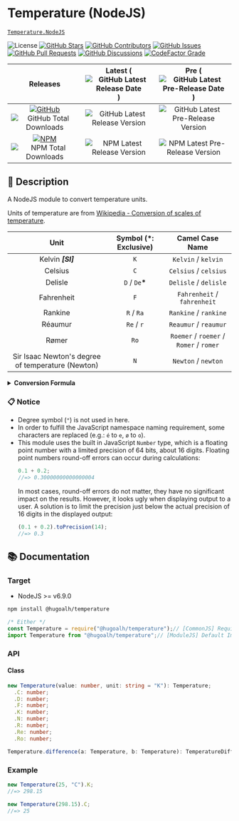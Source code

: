 # Temperature (NodeJS)

[`Temperature.NodeJS`](https://github.com/hugoalh-studio/temperature-nodejs)

![License](https://img.shields.io/static/v1?label=License&message=MIT&style=flat-square "License")
[![GitHub Stars](https://img.shields.io/github/stars/hugoalh-studio/temperature-nodejs?label=Stars&logo=github&logoColor=ffffff&style=flat-square "GitHub Stars")](https://github.com/hugoalh-studio/temperature-nodejs/stargazers)
[![GitHub Contributors](https://img.shields.io/github/contributors/hugoalh-studio/temperature-nodejs?label=Contributors&logo=github&logoColor=ffffff&style=flat-square "GitHub Contributors")](https://github.com/hugoalh-studio/temperature-nodejs/graphs/contributors)
[![GitHub Issues](https://img.shields.io/github/issues-raw/hugoalh-studio/temperature-nodejs?label=Issues&logo=github&logoColor=ffffff&style=flat-square "GitHub Issues")](https://github.com/hugoalh-studio/temperature-nodejs/issues)
[![GitHub Pull Requests](https://img.shields.io/github/issues-pr-raw/hugoalh-studio/temperature-nodejs?label=Pull%20Requests&logo=github&logoColor=ffffff&style=flat-square "GitHub Pull Requests")](https://github.com/hugoalh-studio/temperature-nodejs/pulls)
[![GitHub Discussions](https://img.shields.io/github/discussions/hugoalh-studio/temperature-nodejs?label=Discussions&logo=github&logoColor=ffffff&style=flat-square "GitHub Discussions")](https://github.com/hugoalh-studio/temperature-nodejs/discussions)
[![CodeFactor Grade](https://img.shields.io/codefactor/grade/github/hugoalh-studio/temperature-nodejs?label=Grade&logo=codefactor&logoColor=ffffff&style=flat-square "CodeFactor Grade")](https://www.codefactor.io/repository/github/hugoalh-studio/temperature-nodejs)

| **Releases** | **Latest** (![GitHub Latest Release Date](https://img.shields.io/github/release-date/hugoalh-studio/temperature-nodejs?label=&style=flat-square "GitHub Latest Release Date")) | **Pre** (![GitHub Latest Pre-Release Date](https://img.shields.io/github/release-date-pre/hugoalh-studio/temperature-nodejs?label=&style=flat-square "GitHub Latest Pre-Release Date")) |
|:-:|:-:|:-:|
| [![GitHub](https://img.shields.io/badge/GitHub-181717?logo=github&logoColor=ffffff&style=flat-square "GitHub")](https://github.com/hugoalh-studio/temperature-nodejs/releases) ![GitHub Total Downloads](https://img.shields.io/github/downloads/hugoalh-studio/temperature-nodejs/total?label=&style=flat-square "GitHub Total Downloads") | ![GitHub Latest Release Version](https://img.shields.io/github/release/hugoalh-studio/temperature-nodejs?sort=semver&label=&style=flat-square "GitHub Latest Release Version") | ![GitHub Latest Pre-Release Version](https://img.shields.io/github/release/hugoalh-studio/temperature-nodejs?include_prereleases&sort=semver&label=&style=flat-square "GitHub Latest Pre-Release Version") |
| [![NPM](https://img.shields.io/badge/NPM-CB3837?logo=npm&logoColor=ffffff&style=flat-square "NPM")](https://www.npmjs.com/package/@hugoalh/temperature) ![NPM Total Downloads](https://img.shields.io/npm/dt/@hugoalh/temperature?label=&style=flat-square "NPM Total Downloads") | ![NPM Latest Release Version](https://img.shields.io/npm/v/@hugoalh/temperature/latest?label=&style=flat-square "NPM Latest Release Version") | ![NPM Latest Pre-Release Version](https://img.shields.io/npm/v/@hugoalh/temperature/pre?label=&style=flat-square "NPM Latest Pre-Release Version") |

## 📝 Description

A NodeJS module to convert temperature units.

Units of temperature are from [Wikipedia - Conversion of scales of temperature](https://en.wikipedia.org/wiki/Conversion_of_scales_of_temperature).

| **Unit** | **Symbol (\*: Exclusive)** | **Camel Case Name** |
|:-:|:-:|:-:|
| Kelvin ***\[SI\]*** | `K` | `Kelvin` / `kelvin` |
| Celsius | `C` | `Celsius` / `celsius` |
| Delisle | `D` / `De`**\*** | `Delisle` / `delisle` |
| Fahrenheit | `F` | `Fahrenheit` / `fahrenheit` |
| Rankine | `R` / `Ra` | `Rankine` / `rankine` |
| Réaumur | `Re` / `r` | `Reaumur` / `reaumur` |
| Rømer | `Ro` | `Roemer` / `roemer` / `Romer` / `romer` |
| Sir Isaac Newton's degree of temperature (Newton) | `N` | `Newton` / `newton` |

<details>
<summary><b>Conversion Formula</b></summary>

| **Unit** | **To SI Unit** | **From SI Unit** |
|:-:|:--|:--|
| Kelvin ***\[SI\]*** |  |  |
| Celsius | $T_{K} = T_{C} + 273.15$ | $T_{C} = T_{K} - 273.15$ |
| Delisle | $T_{K} = 373.15 - T_{D} \div 1.5$ | $T_{D} = \left( 373.15 - T_{K} \right) \times 1.5$ |
| Fahrenheit | $T_{K} = \left( T_{F} + 459.67 \right) \div 1.8$ | $T_{F} = T_{K} \times 1.8 - 459.67$ |
| Rankine | $T_{K} = T_{R} \div 1.8$ | $T_{R} = T_{K} \times 1.8$ |
| Réaumur | $T_{K} = T_{Re} \times 1.25 + 273.15$ | $T_{Re} = \left( T_{K} - 273.15 \right) \times 0.8$ |
| Rømer | $T_{K} = \left( T_{Ro} - 7.5 \right) \div 0.525 + 273.15$ | $T_{Ro} = \left( T_{K} - 273.15 \right) \times 0.525 + 7.5$ |
| Sir Isaac Newton's degree of temperature (Newton) | $T_{K} = T_{N} \div 0.33 + 273.15$ | $T_{N} = \left( T_{K} - 273.15 \right) \times 0.33$ |

</details>

### 📋 Notice

- Degree symbol (`°`) is not used in here.
- In order to fulfill the JavaScript namespace naming requirement, some characters are replaced (e.g.: `é` to `e`, `ø` to `o`).
- This module uses the built in JavaScript `Number` type, which is a floating point number with a limited precision of 64 bits, about 16 digits. Floating point numbers round-off errors can occur during calculations:
  ```js
  0.1 + 0.2;
  //=> 0.30000000000000004
  ```
  In most cases, round-off errors do not matter, they have no significant impact on the results. However, it looks ugly when displaying output to a user. A solution is to limit the precision just below the actual precision of 16 digits in the displayed output:
  ```js
  (0.1 + 0.2).toPrecision(14);
  //=> 0.3
  ```

## 📚 Documentation

### Target

- NodeJS >= v6.9.0

```sh
npm install @hugoalh/temperature
```

```js
/* Either */
const Temperature = require("@hugoalh/temperature");// [CommonJS] Require
import Temperature from "@hugoalh/temperature";// [ModuleJS] Default Import
```

### API

#### Class

```ts
new Temperature(value: number, unit: string = "K"): Temperature;
  .C: number;
  .D: number;
  .F: number;
  .K: number;
  .N: number;
  .R: number;
  .Re: number;
  .Ro: number;

Temperature.difference(a: Temperature, b: Temperature): TemperatureDifference;
```

### Example

```js
new Temperature(25, "C").K;
//=> 298.15

new Temperature(298.15).C;
//=> 25
```
